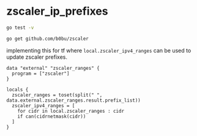 # zscaler_ip_prefixes

```bash
go test -v 
```

```bash
go get github.com/b0bu/zscaler
```

implementing this for tf where `local.zscaler_ipv4_ranges` can be used to update zscaler prefixes.

```hcl
data "external" "zscaler_ranges" {
  program = ["zscaler"]
}

locals {
  zscaler_ranges = toset(split(" ", data.external.zscaler_ranges.result.prefix_list))
  zscaler_ipv4_ranges = [
    for cidr in local.zscaler_ranges : cidr
    if can(cidrnetmask(cidr))
  ]
}
```